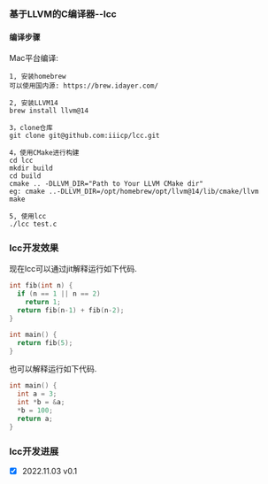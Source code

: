 ### 基于LLVM的C编译器--lcc

#### 编译步骤

Mac平台编译:

```
1, 安装homebrew
可以使用国内源: https://brew.idayer.com/

2, 安装LLVM14
brew install llvm@14

3，clone仓库
git clone git@github.com:iiicp/lcc.git

4，使用CMake进行构建
cd lcc
mkdir build
cd build 
cmake .. -DLLVM_DIR="Path to Your LLVM CMake dir"
eg: cmake ..-DLLVM_DIR=/opt/homebrew/opt/llvm@14/lib/cmake/llvm
make 

5, 使用lcc
./lcc test.c
```



### lcc开发效果

现在lcc可以通过jit解释运行如下代码.

```c
int fib(int n) {
  if (n == 1 || n == 2)
    return 1;
  return fib(n-1) + fib(n-2);
}

int main() {
  return fib(5);
}
```

也可以解释运行如下代码.

```c
int main() {
  int a = 3;
  int *b = &a;
  *b = 100;
  return a;
}
```



### lcc开发进展
- [x] 2022.11.03  v0.1
